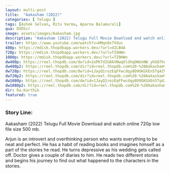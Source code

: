 ```yaml
---
layout: multi-post
title:  "Aakasham (2022)"
categories: [ Telugu ]
tags: [Ashok Selvan, Ritu Varma, Aparna Balamurali]
qua: DVDScr
image: assets/images/Aakasham.jpg
description: "Aakasham (2022) Telugu Full Movie Download and watch online 720p low file size 500 mb."
trailer: https://www.youtube.com/watch?v=HMqn0x7Vduc
480p: https://mdisk.thopdbapp.workers.dev/?url=4ILB4A
720p: https://mdisk.thopdbapp.workers.dev/?url=TI9HWn
1080p: https://mdisk.thopdbapp.workers.dev/?url=TI9HWn
dw480p: https://reel.thopdb.com/dw?id=1oPKTdIUAkVNwqXldXqOWUnNW_yhGO7hd
dw480p2: https://reel.thopdb.com/dir?id=reel.thopdb.com%20-%20Aakasham%20(2022)%20Telugu%20DVDScr%20x264%20AAC%20400MB.mkv
dw720p: https://reel.thopdb.com/dw?id=1JayQ1rozEqFFwcdqy8O9GKGXEn5Tq4ZV
dw720p2: https://reel.thopdb.com/dir?id=reel.thopdb.com%20-%20Aakasham%20(2022)%20720p%20Telugu%20DVDScr%20x264%20AAC%201.4GB.mkv
dw1080p: https://reel.thopdb.com/dw?id=1JayQ1rozEqFFwcdqy8O9GKGXEn5Tq4ZV
dw1080p2: https://reel.thopdb.com/dir?id=reel.thopdb.com%20-%20Aakasham%20(2022)%20Telugu%20DVDScr%20x264%20AAC%20400MB.mkv
dir: Ra.Karthik
featured: true
---
```


### Story Line:
Aakasham (2022) Telugu Full Movie Download and watch online 720p low file size 500 mb.

Arjun is an introvert and overthinking person who wants everything to be neat and perfect. He has a habit of reading books and imagines himself as a part of the stories he read. He turns depressive as his wedding gets called off. Doctor gives a couple of diaries to him. He reads two different stories and begins his journey to find out what happened to the characters in the stories.



